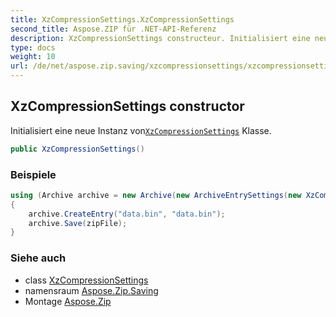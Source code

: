 ```yaml
---
title: XzCompressionSettings.XzCompressionSettings
second_title: Aspose.ZIP für .NET-API-Referenz
description: XzCompressionSettings constructeur. Initialisiert eine neue Instanz vonXzCompressionSettings Klasse.
type: docs
weight: 10
url: /de/net/aspose.zip.saving/xzcompressionsettings/xzcompressionsettings/
---
```

## XzCompressionSettings constructor

Initialisiert eine neue Instanz von[`XzCompressionSettings`](../) Klasse.

```csharp
public XzCompressionSettings()
```

### Beispiele

```csharp
using (Archive archive = new Archive(new ArchiveEntrySettings(new XzCompressionSettings())))
{
    archive.CreateEntry("data.bin", "data.bin");
    archive.Save(zipFile);
}
```

### Siehe auch

* class [XzCompressionSettings](../)
* namensraum [Aspose.Zip.Saving](../../xzcompressionsettings/)
* Montage [Aspose.Zip](../../../)


